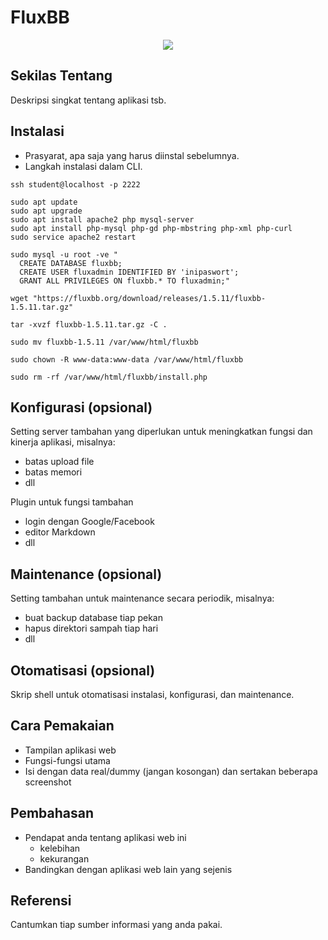 # FluxBB
<center><img src="http://fluxbb.org/files/images/logo_large.png"></center>


## Sekilas Tentang

Deskripsi singkat tentang aplikasi tsb.


## Instalasi

- Prasyarat, apa saja yang harus diinstal sebelumnya.
- Langkah instalasi dalam CLI.
```
ssh student@localhost -p 2222
```

```
sudo apt update
sudo apt upgrade
sudo apt install apache2 php mysql-server
sudo apt install php-mysql php-gd php-mbstring php-xml php-curl
sudo service apache2 restart
```

```
sudo mysql -u root -ve "
  CREATE DATABASE fluxbb;
  CREATE USER fluxadmin IDENTIFIED BY 'inipaswort';
  GRANT ALL PRIVILEGES ON fluxbb.* TO fluxadmin;"
```
  
```
wget "https://fluxbb.org/download/releases/1.5.11/fluxbb-1.5.11.tar.gz"
```
 
```
tar -xvzf fluxbb-1.5.11.tar.gz -C .
```
 
```
sudo mv fluxbb-1.5.11 /var/www/html/fluxbb
```

```
sudo chown -R www-data:www-data /var/www/html/fluxbb
```

```
sudo rm -rf /var/www/html/fluxbb/install.php
```

## Konfigurasi (opsional)

Setting server tambahan yang diperlukan untuk meningkatkan fungsi dan kinerja aplikasi, misalnya:
- batas upload file
- batas memori
- dll

Plugin untuk fungsi tambahan
- login dengan Google/Facebook
- editor Markdown
- dll


##  Maintenance (opsional)

Setting tambahan untuk maintenance secara periodik, misalnya:
- buat backup database tiap pekan
- hapus direktori sampah tiap hari
- dll


## Otomatisasi (opsional)

Skrip shell untuk otomatisasi instalasi, konfigurasi, dan maintenance.


## Cara Pemakaian

- Tampilan aplikasi web
- Fungsi-fungsi utama
- Isi dengan data real/dummy (jangan kosongan) dan sertakan beberapa screenshot


## Pembahasan

- Pendapat anda tentang aplikasi web ini
    - kelebihan
    - kekurangan
- Bandingkan dengan aplikasi web lain yang sejenis


## Referensi

Cantumkan tiap sumber informasi yang anda pakai.
